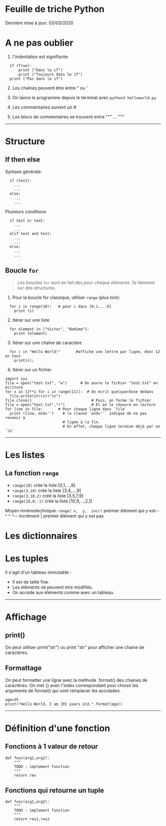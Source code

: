 Feuille de triche Python
=========================
Dernière mise à jour: 03/03/2020


# A ne pas oublier

1. l'indentation est signifiante:
```
  if (True):
      print ("Dans le if")
      print ("Toujours dans le if")
  print ("Pas dans le if")
```

2. Les chaînes peuvent être entre " ou ' 
 
3. On lance le programme depuis le terminal avec `python3 helloworld.py`

4. Les commentaires suivent un #

5. Les blocs de commentaires se trouvent entre """ ... """

--------------------------------------------------------------------------------
# Structure
## If then else

Syntaxe générale:
```
  if (test):
    ...
    ...
  else:
    ...
    ...
```

Plusieurs conditions
```
  if test or test:
    ...
    ...
  elif test and test:
    ...
    ...
  else:
    ...
    ...
```

## Boucle `for`

> Les boucles `for` sont en fait des *pour chaque éléments*.  Ils itérerent sur
> des structures.

1. Pour la boucle for classique, utiliser `range` (plus loin):
```
  for i in range(10):   # pour i dans [0,1,...9]
    print (i)
```

2. Itérer sur une liste
```
  for element in ["Victor", "Nadime"]:
    print (element)
```

3. Itérer sur une chaîne de caractère
```
  for c in "Hello World!"       #affiche une lettre par ligne, donc 12 en tout
    print(c);
```

4. Itérer sur un fichier
```
import sys
file = open("test.txt", "w")      # On ouvre le fichier "test.txt" en écriture
for x in [2**i for i in range(11)]:  # On écrit quelquechose dedans
  file.write(str(x)+"\n")           
file.close()                           # Puis, on ferme le fichier
file = open("test.txt","r")            # Et on le réouvre en lecture
for line in file:       # Pour chaque ligne dans `file`
  print (line, end='')    # la clause `end=''` indique de ne pas revenir à 
                          # ligne à la fin.
                          # En effet, chaque ligne termine déjà par un `\n`
```

--------------------------------------------------------------------------------
# Les listes

## La fonction `range`

* `range(10)` crée la liste [0,1,...,9]
* `range(3,10)` crée la liste [3,4,...,9] 
* `range(3,10,2)` créé la liste [3,5,7,9]
* `range(10,0,-1)` crée la liste [10,9,...,2,1]


Moyen mnémotechnique:
                     `range( x,  y,  incr)`
  premier élément qui y est--^   ^     ^-- incrément
                                 |
           premier élément qui y est pas



# Les dictionnaires



# Les tuples

Il s'agit d'un tableau immutable :

* Il est de taille fixe.
* Les éléments ne peuvent etre modifiés.
* On accède aux éléments comme avec un tableau.

--------------------------------------------------------------------------------
# Affichage

## print()

On peut utiliser print("str") ou print "str" pour afficher une chaine de caractères.

## Formattage

On peut formatter une ligne avec la méthode .format() des chaines de caractères. On met {} avec l'index correspondant pour choisir les arguments de format() qui vont remplacer les accolades.

```
age=25
print("Hello World, I am {0} years old.".format(age))
```

--------------------------------------------------------------------------------

# Définition d'une fonction

## Fonctions à 1 valeur de retour

```
def func(arg1,arg2):
	"""
	TODO : implement function
	"""
	return res
```

## Fonctions qui retourne un tuple

```
def func(arg1,arg2):
	"""
	TODO : implement function
	"""
	return res1,res2
```